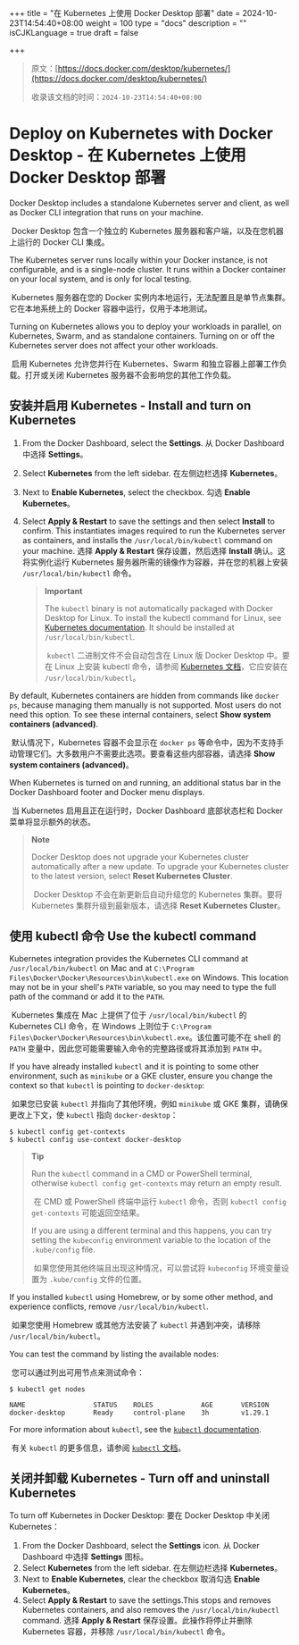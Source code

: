 +++
title = "在 Kubernetes 上使用 Docker Desktop 部署"
date = 2024-10-23T14:54:40+08:00
weight = 100
type = "docs"
description = ""
isCJKLanguage = true
draft = false

+++

> 原文：[https://docs.docker.com/desktop/kubernetes/](https://docs.docker.com/desktop/kubernetes/)
>
> 收录该文档的时间：`2024-10-23T14:54:40+08:00`

# Deploy on Kubernetes with Docker Desktop - 在 Kubernetes 上使用 Docker Desktop 部署

Docker Desktop includes a standalone Kubernetes server and client, as well as Docker CLI integration that runs on your machine.

​	Docker Desktop 包含一个独立的 Kubernetes 服务器和客户端，以及在您机器上运行的 Docker CLI 集成。

The Kubernetes server runs locally within your Docker instance, is not configurable, and is a single-node cluster. It runs within a Docker container on your local system, and is only for local testing.

​	Kubernetes 服务器在您的 Docker 实例内本地运行，无法配置且是单节点集群。它在本地系统上的 Docker 容器中运行，仅用于本地测试。

Turning on Kubernetes allows you to deploy your workloads in parallel, on Kubernetes, Swarm, and as standalone containers. Turning on or off the Kubernetes server does not affect your other workloads.

​	启用 Kubernetes 允许您并行在 Kubernetes、Swarm 和独立容器上部署工作负载。打开或关闭 Kubernetes 服务器不会影响您的其他工作负载。

## 安装并启用 Kubernetes - Install and turn on Kubernetes

1. From the Docker Dashboard, select the **Settings**. 从 Docker Dashboard 中选择 **Settings**。

2. Select **Kubernetes** from the left sidebar. 在左侧边栏选择 **Kubernetes**。

3. Next to **Enable Kubernetes**, select the checkbox. 勾选 **Enable Kubernetes**。

4. Select **Apply & Restart** to save the settings and then select **Install** to confirm. This instantiates images required to run the Kubernetes server as containers, and installs the `/usr/local/bin/kubectl` command on your machine. 选择 **Apply & Restart** 保存设置，然后选择 **Install** 确认。这将实例化运行 Kubernetes 服务器所需的镜像作为容器，并在您的机器上安装 `/usr/local/bin/kubectl` 命令。

   > **Important**
   >
   > 
   >
   > The `kubectl` binary is not automatically packaged with Docker Desktop for Linux. To install the kubectl command for Linux, see [Kubernetes documentation](https://kubernetes.io/docs/tasks/tools/install-kubectl-linux/). It should be installed at `/usr/local/bin/kubectl`.
   >
   > ​	`kubectl` 二进制文件不会自动包含在 Linux 版 Docker Desktop 中。要在 Linux 上安装 kubectl 命令，请参阅 [Kubernetes 文档](https://kubernetes.io/docs/tasks/tools/install-kubectl-linux/)，它应安装在 `/usr/local/bin/kubectl`。

By default, Kubernetes containers are hidden from commands like `docker ps`, because managing them manually is not supported. Most users do not need this option. To see these internal containers, select **Show system containers (advanced)**.

​	默认情况下，Kubernetes 容器不会显示在 `docker ps` 等命令中，因为不支持手动管理它们。大多数用户不需要此选项。要查看这些内部容器，请选择 **Show system containers (advanced)**。

When Kubernetes is turned on and running, an additional status bar in the Docker Dashboard footer and Docker menu displays.

​	当 Kubernetes 启用且正在运行时，Docker Dashboard 底部状态栏和 Docker 菜单将显示额外的状态。

> **Note**
>
> 
>
> Docker Desktop does not upgrade your Kubernetes cluster automatically after a new update. To upgrade your Kubernetes cluster to the latest version, select **Reset Kubernetes Cluster**.
>
> ​	Docker Desktop 不会在新更新后自动升级您的 Kubernetes 集群。要将 Kubernetes 集群升级到最新版本，请选择 **Reset Kubernetes Cluster**。

## 使用 kubectl 命令 Use the kubectl command

Kubernetes integration provides the Kubernetes CLI command at `/usr/local/bin/kubectl` on Mac and at `C:\Program Files\Docker\Docker\Resources\bin\kubectl.exe` on Windows. This location may not be in your shell's `PATH` variable, so you may need to type the full path of the command or add it to the `PATH`.

​	Kubernetes 集成在 Mac 上提供了位于 `/usr/local/bin/kubectl` 的 Kubernetes CLI 命令，在 Windows 上则位于 `C:\Program Files\Docker\Docker\Resources\bin\kubectl.exe`。该位置可能不在 shell 的 `PATH` 变量中，因此您可能需要输入命令的完整路径或将其添加到 `PATH` 中。

If you have already installed `kubectl` and it is pointing to some other environment, such as `minikube` or a GKE cluster, ensure you change the context so that `kubectl` is pointing to `docker-desktop`:

​	如果您已安装 `kubectl` 并指向了其他环境，例如 `minikube` 或 GKE 集群，请确保更改上下文，使 `kubectl` 指向 `docker-desktop`：

```console
$ kubectl config get-contexts
$ kubectl config use-context docker-desktop
```

> **Tip**
>
> 
>
> Run the `kubectl` command in a CMD or PowerShell terminal, otherwise `kubectl config get-contexts` may return an empty result.
>
> ​	在 CMD 或 PowerShell 终端中运行 `kubectl` 命令，否则 `kubectl config get-contexts` 可能返回空结果。
>
> If you are using a different terminal and this happens, you can try setting the `kubeconfig` environment variable to the location of the `.kube/config` file.
>
> ​	如果您使用其他终端且出现这种情况，可以尝试将 `kubeconfig` 环境变量设置为 `.kube/config` 文件的位置。

If you installed `kubectl` using Homebrew, or by some other method, and experience conflicts, remove `/usr/local/bin/kubectl`.

​	如果您使用 Homebrew 或其他方法安装了 `kubectl` 并遇到冲突，请移除 `/usr/local/bin/kubectl`。

You can test the command by listing the available nodes:

​	您可以通过列出可用节点来测试命令：

```console
$ kubectl get nodes

NAME                 STATUS    ROLES            AGE       VERSION
docker-desktop       Ready     control-plane    3h        v1.29.1
```

For more information about `kubectl`, see the [`kubectl` documentation](https://kubernetes.io/docs/reference/kubectl/overview/).

​	有关 `kubectl` 的更多信息，请参阅 [`kubectl` 文档](https://kubernetes.io/docs/reference/kubectl/overview/)。

## 关闭并卸载 Kubernetes - Turn off and uninstall Kubernetes

To turn off Kubernetes in Docker Desktop: 要在 Docker Desktop 中关闭 Kubernetes：

1. From the Docker Dashboard, select the **Settings** icon. 从 Docker Dashboard 中选择 **Settings** 图标。
2. Select **Kubernetes** from the left sidebar. 在左侧边栏选择 **Kubernetes**。
3. Next to **Enable Kubernetes**, clear the checkbox 取消勾选 **Enable Kubernetes**。
4. Select **Apply & Restart** to save the settings.This stops and removes Kubernetes containers, and also removes the `/usr/local/bin/kubectl` command. 选择 **Apply & Restart** 保存设置。此操作将停止并删除 Kubernetes 容器，并移除 `/usr/local/bin/kubectl` 命令。
